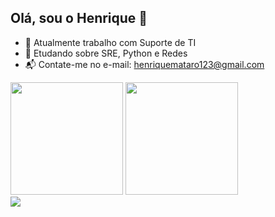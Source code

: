 ## Olá, sou o Henrique 👾

- 🔭 Atualmente trabalho com Suporte de TI
- 🌱 Etudando sobre SRE, Python e Redes
- 📬 Contate-me no e-mail: henriquemataro123@gmail.com

<div>
  <img height="180em" src="https://github-readme-stats.vercel.app/api?username=mataroh&show_icons=true&theme=tokyonight">
  <img height="180em" src="https://github-readme-stats.vercel.app/api/top-langs/?username=mataroh&layout=compact&theme=tokyonight">
</div>

<div>
  <a href="https://www.linkedin.com/in/henriquemataro/" target="_blank"><img src="https://img.shields.io/badge/LinkedIn-0077B5?style=for-the-badge&logo=linkedin&logoColor=white" target="_blank"><a/>
</div>

